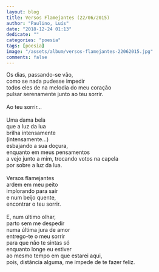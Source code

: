 ```yaml
---
layout: blog
title: Versos Flamejantes (22/06/2015)
author: "Paulino, Luís"
date: "2018-12-24 01:13"
dedicate: ""
categories: "poesia"
tags: [poesia]
image: "/assets/album/versos-flamejantes-22062015.jpg"
comments: false
---
```


Os dias, passando-se vão,\
como se nada pudesse impedir\
todos eles de na melodia do meu coração\
pulsar serenamente junto ao teu sorrir.\
\
Ao teu sorrir...\
\
Uma dama bela\
que a luz da lua\
brilha intensamente\
(intensamente...)\
esbajando a sua doçura,\
enquanto em meus pensamentos\
a vejo junto a mim, trocando votos na capela\
por sobre a luz da lua.\
\
Versos flamejantes\
ardem em meu peito\
implorando para sair\
e num beijo quente,\
encontrar o teu sorrir.\
\
E, num último olhar,\
parto sem me despedir\
numa última jura de amor\
entrego-te o meu sorrir\
para que não te sintas só\
enquanto longe eu estiver\
ao mesmo tempo em que estarei aqui,\
pois, distância alguma, me impede de te fazer feliz.
